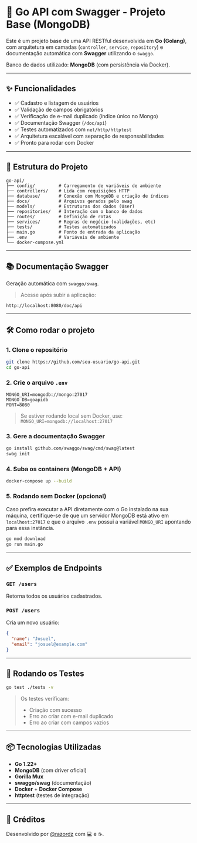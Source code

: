 # 🚀 Go API com Swagger - Projeto Base (MongoDB)

Este é um projeto base de uma API RESTful desenvolvida em **Go (Golang)**, com arquitetura em camadas (`controller`, `service`, `repository`) e documentação automática com **Swagger** utilizando o `swaggo`.

Banco de dados utilizado: **MongoDB** (com persistência via Docker).

---

## ✨ Funcionalidades

- ✅ Cadastro e listagem de usuários
- ✅ Validação de campos obrigatórios
- ✅ Verificação de e-mail duplicado (índice único no Mongo)
- ✅ Documentação Swagger (`/doc/api`)
- ✅ Testes automatizados com `net/http/httptest`
- ✅ Arquitetura escalável com separação de responsabilidades
- ✅ Pronto para rodar com Docker

---

## 🧱 Estrutura do Projeto

```
go-api/
├── config/         # Carregamento de variáveis de ambiente
├── controllers/    # Lida com requisições HTTP
├── database/       # Conexão com MongoDB e criação de índices
├── docs/           # Arquivos gerados pelo swag
├── models/         # Estruturas dos dados (User)
├── repositories/   # Interação com o banco de dados
├── routes/         # Definição de rotas
├── services/       # Regras de negócio (validações, etc)
├── tests/          # Testes automatizados
├── main.go         # Ponto de entrada da aplicação
├── .env            # Variáveis de ambiente
└── docker-compose.yml
```

---

## 📚 Documentação Swagger

Geração automática com `swaggo/swag`.

> Acesse após subir a aplicação:

```
http://localhost:8080/doc/api
```

---

## 🛠️ Como rodar o projeto

### 1. Clone o repositório

```bash
git clone https://github.com/seu-usuario/go-api.git
cd go-api
```

### 2. Crie o arquivo `.env`

```env
MONGO_URI=mongodb://mongo:27017
MONGO_DB=goapidb
PORT=8080
```

> Se estiver rodando local sem Docker, use:
> `MONGO_URI=mongodb://localhost:27017`

### 3. Gere a documentação Swagger

```bash
go install github.com/swaggo/swag/cmd/swag@latest
swag init
```

### 4. Suba os containers (MongoDB + API)

```bash
docker-compose up --build
```

### 5. Rodando sem Docker (opcional)

Caso prefira executar a API diretamente com o Go instalado na sua máquina,
certifique-se de que um servidor MongoDB está ativo em `localhost:27017` e que o
arquivo `.env` possui a variável `MONGO_URI` apontando para essa instância.

```bash
go mod download
go run main.go
```

---

## ✅ Exemplos de Endpoints

### `GET /users`

Retorna todos os usuários cadastrados.

### `POST /users`

Cria um novo usuário:

```json
{
  "name": "Josuel",
  "email": "josuel@example.com"
}
```

---

## 🧪 Rodando os Testes

```bash
go test ./tests -v
```

> Os testes verificam:
> - Criação com sucesso
> - Erro ao criar com e-mail duplicado
> - Erro ao criar com campos vazios

---

## 📦 Tecnologias Utilizadas

- **Go 1.22+**
- **MongoDB** (com driver oficial)
- **Gorilla Mux**
- **swaggo/swag** (documentação)
- **Docker** + **Docker Compose**
- **httptest** (testes de integração)

---

## 🧠 Créditos

Desenvolvido por [@razordz](https://github.com/razordz) com 💻 e ☕.
